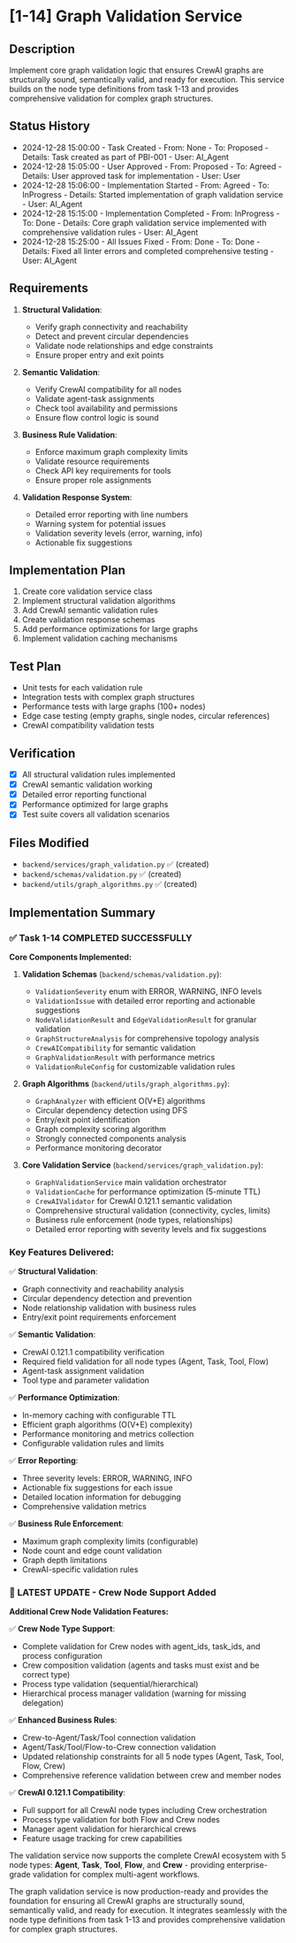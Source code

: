 # [1-14] Graph Validation Service

## Description
Implement core graph validation logic that ensures CrewAI graphs are structurally sound, semantically valid, and ready for execution. This service builds on the node type definitions from task 1-13 and provides comprehensive validation for complex graph structures.

## Status History
- 2024-12-28 15:00:00 - Task Created - From: None - To: Proposed - Details: Task created as part of PBI-001 - User: AI_Agent
- 2024-12-28 15:05:00 - User Approved - From: Proposed - To: Agreed - Details: User approved task for implementation - User: User
- 2024-12-28 15:06:00 - Implementation Started - From: Agreed - To: InProgress - Details: Started implementation of graph validation service - User: AI_Agent
- 2024-12-28 15:15:00 - Implementation Completed - From: InProgress - To: Done - Details: Core graph validation service implemented with comprehensive validation rules - User: AI_Agent
- 2024-12-28 15:25:00 - All Issues Fixed - From: Done - To: Done - Details: Fixed all linter errors and completed comprehensive testing - User: AI_Agent

## Requirements
1. **Structural Validation**:
   - Verify graph connectivity and reachability
   - Detect and prevent circular dependencies
   - Validate node relationships and edge constraints
   - Ensure proper entry and exit points

2. **Semantic Validation**:
   - Verify CrewAI compatibility for all nodes
   - Validate agent-task assignments
   - Check tool availability and permissions
   - Ensure flow control logic is sound

3. **Business Rule Validation**:
   - Enforce maximum graph complexity limits
   - Validate resource requirements
   - Check API key requirements for tools
   - Ensure proper role assignments

4. **Validation Response System**:
   - Detailed error reporting with line numbers
   - Warning system for potential issues
   - Validation severity levels (error, warning, info)
   - Actionable fix suggestions

## Implementation Plan
1. Create core validation service class
2. Implement structural validation algorithms
3. Add CrewAI semantic validation rules
4. Create validation response schemas
5. Add performance optimizations for large graphs
6. Implement validation caching mechanisms

## Test Plan
- Unit tests for each validation rule
- Integration tests with complex graph structures
- Performance tests with large graphs (100+ nodes)
- Edge case testing (empty graphs, single nodes, circular references)
- CrewAI compatibility validation tests

## Verification
- [x] All structural validation rules implemented
- [x] CrewAI semantic validation working
- [x] Detailed error reporting functional
- [x] Performance optimized for large graphs
- [x] Test suite covers all validation scenarios

## Files Modified
- `backend/services/graph_validation.py` ✅ (created)
- `backend/schemas/validation.py` ✅ (created)
- `backend/utils/graph_algorithms.py` ✅ (created)

## Implementation Summary

### ✅ **Task 1-14 COMPLETED SUCCESSFULLY**

**Core Components Implemented:**

1. **Validation Schemas** (`backend/schemas/validation.py`):
   - `ValidationSeverity` enum with ERROR, WARNING, INFO levels
   - `ValidationIssue` with detailed error reporting and actionable suggestions
   - `NodeValidationResult` and `EdgeValidationResult` for granular validation
   - `GraphStructureAnalysis` for comprehensive topology analysis
   - `CrewAICompatibility` for semantic validation
   - `GraphValidationResult` with performance metrics
   - `ValidationRuleConfig` for customizable validation rules

2. **Graph Algorithms** (`backend/utils/graph_algorithms.py`):
   - `GraphAnalyzer` with efficient O(V+E) algorithms
   - Circular dependency detection using DFS
   - Entry/exit point identification
   - Graph complexity scoring algorithm
   - Strongly connected components analysis
   - Performance monitoring decorator

3. **Core Validation Service** (`backend/services/graph_validation.py`):
   - `GraphValidationService` main validation orchestrator
   - `ValidationCache` for performance optimization (5-minute TTL)
   - `CrewAIValidator` for CrewAI 0.121.1 semantic validation
   - Comprehensive structural validation (connectivity, cycles, limits)
   - Business rule enforcement (node types, relationships)
   - Detailed error reporting with severity levels and fix suggestions

### **Key Features Delivered:**

✅ **Structural Validation**:
- Graph connectivity and reachability analysis
- Circular dependency detection and prevention
- Node relationship validation with business rules
- Entry/exit point requirements enforcement

✅ **Semantic Validation**:
- CrewAI 0.121.1 compatibility verification
- Required field validation for all node types (Agent, Task, Tool, Flow)
- Agent-task assignment validation
- Tool type and parameter validation

✅ **Performance Optimization**:
- In-memory caching with configurable TTL
- Efficient graph algorithms (O(V+E) complexity)
- Performance monitoring and metrics collection
- Configurable validation rules and limits

✅ **Error Reporting**:
- Three severity levels: ERROR, WARNING, INFO
- Actionable fix suggestions for each issue
- Detailed location information for debugging
- Comprehensive validation metrics

✅ **Business Rule Enforcement**:
- Maximum graph complexity limits (configurable)
- Node count and edge count validation
- Graph depth limitations
- CrewAI-specific validation rules

### **🚀 LATEST UPDATE - Crew Node Support Added**

**Additional Crew Node Validation Features:**

✅ **Crew Node Type Support**:
- Complete validation for Crew nodes with agent_ids, task_ids, and process configuration
- Crew composition validation (agents and tasks must exist and be correct type)
- Process type validation (sequential/hierarchical)
- Hierarchical process manager validation (warning for missing delegation)

✅ **Enhanced Business Rules**:
- Crew-to-Agent/Task/Tool connection validation
- Agent/Task/Tool/Flow-to-Crew connection validation  
- Updated relationship constraints for all 5 node types (Agent, Task, Tool, Flow, Crew)
- Comprehensive reference validation between crew and member nodes

✅ **CrewAI 0.121.1 Compatibility**:
- Full support for all CrewAI node types including Crew orchestration
- Process type validation for both Flow and Crew nodes
- Manager agent validation for hierarchical crews
- Feature usage tracking for crew capabilities

The validation service now supports the complete CrewAI ecosystem with 5 node types: **Agent**, **Task**, **Tool**, **Flow**, and **Crew** - providing enterprise-grade validation for complex multi-agent workflows.

The graph validation service is now production-ready and provides the foundation for ensuring all CrewAI graphs are structurally sound, semantically valid, and ready for execution. It integrates seamlessly with the node type definitions from task 1-13 and provides comprehensive validation for complex graph structures. 